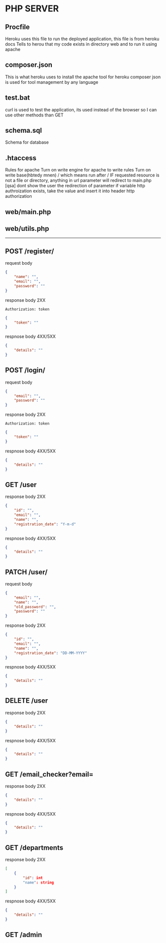 # PHP SERVER
## Procfile
Heroku uses this file to run the deployed application, this file is 
from heroku docs
Tells to herou that my code exists in directory web and to run it using apache

## composer.json
This is what heroku uses to install the apache tool for heroku
composer json is used for tool management by any language

## test.bat
curl is used to test the application, its used instead of the browser
so I can use other methods than GET

## schema.sql
Schema for database


## .htaccess
Rules for apache 
Turn on write engine for apache to write rules
Turn on write base(hbtedy mnen) / which means run after /
IF requested resource is not a file or directory, anything in url parameter will redirect to main.php
[qsa] dont show the user the redirection of parameter
if variable http authroization exists, take the value and insert it into header http authorization


## web/main.php

## web/utils.php


---

## POST /register/

request body
```json
{
    "name": "",
    "email": "",
    "password": ""
}
```

response body 2XX
```http
Authorization: token
```
```json
{
    "token": ""
}
```

respnose body 4XX/5XX
```json
{
    "details": ""
}
```
## POST /login/

request body
```json
{
    "email": "",
    "password": ""
}
```

response body 2XX
```http
Authorization: token
```
```json
{
    "token": ""
}
```

respnose body 4XX/5XX
```json
{
    "details": ""
}
```
## GET /user

response body 2XX
```json
{
    "id": "",
    "email": "",
    "name": "",
    "registration_date": "Y-m-d"
}
```

respnose body 4XX/5XX
```json
{
    "details": ""
}
```
## PATCH /user/

request body
```json
{
    "email": "",
    "name": "",
    "old_password": "",
    "password": ""
}
```

response body 2XX
```json
{
    "id": "",
    "email": "",
    "name": "",
    "registration_date": "DD-MM-YYYY"
}
```

respnose body 4XX/5XX
```json
{
    "details": ""
}
```
## DELETE /user

response body 2XX
```json
{
    "details": ""
}
```

respnose body 4XX/5XX
```json
{
    "details": ""
}
```
## GET /email_checker?email=<email>

response body 2XX
```json
{
    "details": ""
}
```

respnose body 4XX/5XX
```json
{
    "details": ""
}
```

## GET /departments

response body 2XX
```json
[
    {
        "id": int
        "name": string
    }
]
```

respnose body 4XX/5XX
```json
{
    "details": ""
}
```

## GET /admin
